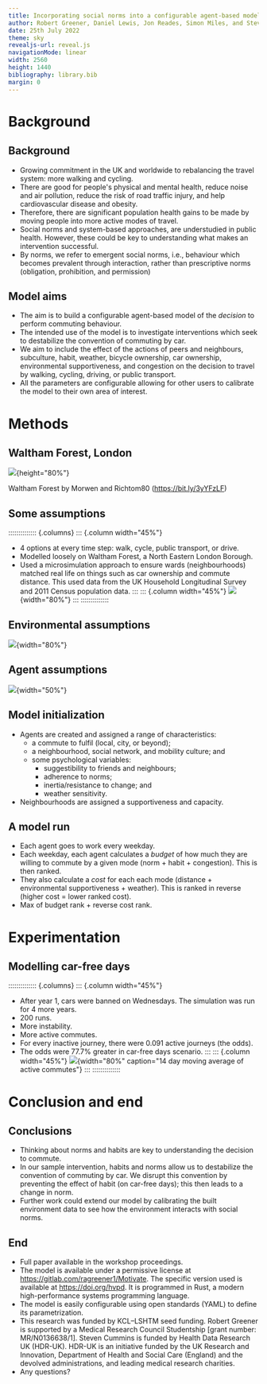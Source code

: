 ```yaml
---
title: Incorporating social norms into a configurable agent-based model of the decision to perform commuting behaviour
author: Robert Greener, Daniel Lewis, Jon Reades, Simon Miles, and Steven Cummins
date: 25th July 2022
theme: sky
revealjs-url: reveal.js
navigationMode: linear
width: 2560
height: 1440
bibliography: library.bib
margin: 0
---
```


# Background

## Background

- Growing commitment in the UK and worldwide to rebalancing the travel system: more walking and cycling.
- There are good for people's physical and mental health, reduce noise and air pollution, reduce the risk of road traffic injury, and help cardiovascular disease and obesity.
- Therefore, there are significant population health gains to be made by moving people into more active modes of travel.
- Social norms and system-based approaches, are understudied in public health. However, these could be key to understanding what makes an intervention successful.
- By norms, we refer to emergent social norms, i.e., behaviour which becomes prevalent through interaction, rather than prescriptive norms (obligation, prohibition, and permission)

## Model aims

- The aim is to build a configurable agent-based model of the *decision* to perform commuting behaviour.
- The intended use of the model is to investigate interventions which seek to destabilize the convention of commuting by car.
- We aim to include the effect of the actions of peers and neighbours, subculture, habit, weather, bicycle ownership, car ownership, environmental supportiveness, and congestion on the decision to travel by walking, cycling, driving, or public transport.
- All the parameters are configurable allowing for other users to calibrate the model to their own area of interest.

# Methods

## Waltham Forest, London

![](images/LondonWaltham.svg){height="80%"}

Waltham Forest by Morwen and Richtom80 (<https://bit.ly/3yYFzLF>)

## Some assumptions

:::::::::::::: {.columns}
::: {.column width="45%"}
- 4 options at every time step: walk, cycle, public transport, or drive.
- Modelled loosely on Waltham Forest, a North Eastern London Borough.
- Used a microsimulation approach to ensure wards (neighbourhoods) matched real life on things such as car ownership and commute distance. This used data from the UK Household Longitudinal Survey and 2011 Census population data.
:::
::: {.column width="45%"}
![](images/neighbourhood-grid.svg){width="80%"}
:::
::::::::::::::

## Environmental assumptions

![](images/environment.svg){width="80%"}

## Agent assumptions

![](images/agent-belongings.svg){width="50%"}

## Model initialization

- Agents are created and assigned a range of characteristics:
    * a commute to fulfil (local, city, or beyond);
    * a neighbourhood, social network, and mobility culture; and
    * some psychological variables:
        - suggestibility to friends and neighbours;
        - adherence to norms;
        - inertia/resistance to change; and
        - weather sensitivity.
- Neighbourhoods are assigned a supportiveness and capacity.

## A model run

- Each agent goes to work every weekday.
- Each weekday, each agent calculates a *budget* of how much they are willing to commute by a given mode (norm + habit + congestion). This is then ranked.
- They also calculate a *cost* for each each mode (distance + environmental supportiveness + weather). This is ranked in reverse (higher cost = lower ranked cost).
- Max of budget rank + reverse cost rank.

# Experimentation

## Modelling car-free days

:::::::::::::: {.columns}
::: {.column width="45%"}
- After year 1, cars were banned on Wednesdays. The simulation was run for 4 more years.
- 200 runs.
- More instability.
- More active commutes.
- For every inactive journey, there were 0.091 active journeys (the odds).
- The odds were 77.7% greater in car-free days scenario.
:::
::: {.column width="45%"}
![](images/cfd.png){width="80%" caption="14 day moving average of active commutes"}
:::
::::::::::::::

# Conclusion and end

## Conclusions

- Thinking about norms and habits are key to understanding the decision to commute.
- In our sample intervention, habits and norms allow us to destabilize the convention of commuting by car. We disrupt this convention by preventing the effect of habit (on car-free days); this then leads to a change in norm.
- Further work could extend our model by calibrating the built environment data to see how the environment interacts with social norms.

## End

- Full paper available in the workshop proceedings.
- The model is available under a permissive license at <https://gitlab.com/ragreener1/Motivate>. The specific version used is available at <https://doi.org/hvpd>. It is programmed in Rust, a modern high-performance systems programming language.
- The model is easily configurable using open standards (YAML) to define its parametrization.
- This research was funded by KCL–LSHTM seed funding. Robert Greener is supported by a Medical Research Council Studentship [grant number: MR/N0136638/1]. Steven Cummins is funded by Health Data Research UK (HDR-UK). HDR-UK is an initiative funded by the UK Research and Innovation, Department of Health and Social Care (England) and the devolved administrations, and leading medical research charities.
- Any questions?
